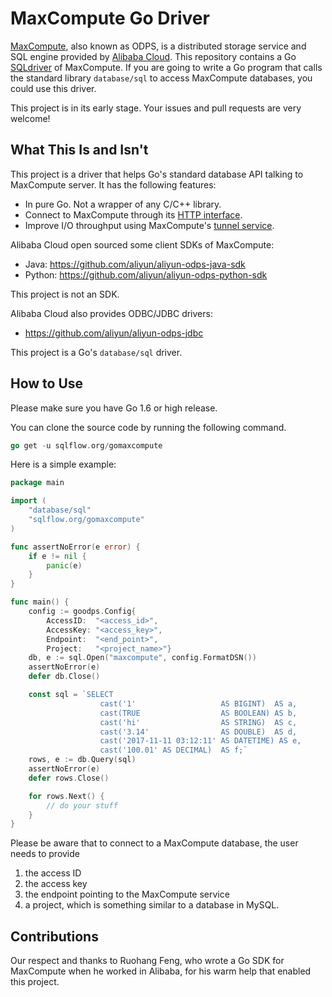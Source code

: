 # MaxCompute Go Driver

[MaxCompute](https://www.alibabacloud.com/product/maxcompute), also known as ODPS, is a distributed storage service and SQL engine provided by [Alibaba Cloud](www.alibabacloud.com/). This repository contains a Go [SQLdriver](https://github.com/golang/go/wiki/SQLDrivers) of MaxCompute.  If you are going to write a Go program that calls the standard library `database/sql` to access MaxCompute databases, you could use this driver.

This project is in its early stage. Your issues and pull requests are very welcome!


## What This Is and Isn't

This project is a driver that helps Go's standard database API talking to MaxCompute server. It has the following features:
 
- In pure Go. Not a wrapper of any C/C++ library.
- Connect to MaxCompute through its [HTTP interface](http://repo.aliyun.com/api-doc/).
- Improve I/O throughput using MaxCompute's [tunnel service](https://www.alibabacloud.com/help/doc-detail/27833.htm).

Alibaba Cloud open sourced some client SDKs of MaxCompute:

- Java: https://github.com/aliyun/aliyun-odps-java-sdk
- Python: https://github.com/aliyun/aliyun-odps-python-sdk

This project is not an SDK.

Alibaba Cloud also provides ODBC/JDBC drivers:

- https://github.com/aliyun/aliyun-odps-jdbc

This project is a Go's `database/sql` driver.


## How to Use

Please make sure you have Go 1.6 or high release. 

You can clone the source code by running the following command.

```go
go get -u sqlflow.org/gomaxcompute
```

Here is a simple example:

```go
package main

import (
    "database/sql"
    "sqlflow.org/gomaxcompute"
)

func assertNoError(e error) {
    if e != nil {
        panic(e)
    }
}

func main() {
    config := goodps.Config{
        AccessID:  "<access_id>",
        AccessKey: "<access_key>",
        Endpoint:  "<end_point>",
        Project:   "<project_name>"}
    db, e := sql.Open("maxcompute", config.FormatDSN())
    assertNoError(e)
    defer db.Close()

    const sql = `SELECT
                    cast('1'                   AS BIGINT)  AS a,
                    cast(TRUE                  AS BOOLEAN) AS b,
                    cast('hi'                  AS STRING)  AS c,
                    cast('3.14'                AS DOUBLE)  AS d,
                    cast('2017-11-11 03:12:11' AS DATETIME) AS e,
                    cast('100.01' AS DECIMAL)  AS f;`
    rows, e := db.Query(sql)
    assertNoError(e)
    defer rows.Close()

    for rows.Next() {
        // do your stuff
    }
}
```

Please be aware that to connect to a MaxCompute database, the user needs to provide 

1. the access ID
1. the access key
1. the endpoint pointing to the MaxCompute service
1. a project, which is something similar to a database in MySQL.

## Contributions

Our respect and thanks to Ruohang Feng, who wrote a Go SDK for MaxCompute when he worked in Alibaba, for his warm help that enabled this project.
